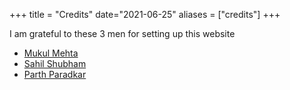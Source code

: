 +++
title = "Credits"
date="2021-06-25"
aliases = ["credits"]
+++

I am grateful to these 3 men for setting up this website
- [Mukul Mehta](https://metamehta.in/)
- [Sahil Shubham](https://sahil-shubham.in/)
- [Parth Paradkar](https://parth-paradkar.github.io/)
